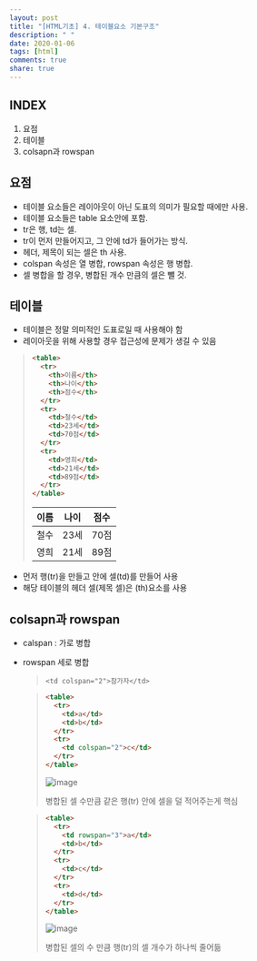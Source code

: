```yaml
---
layout: post
title: "[HTML기초] 4. 테이블요소 기본구조"
description: " "
date: 2020-01-06
tags: [html]
comments: true
share: true
---
```


## INDEX

1. 요점
2. 테이블
3. colsapn과 rowspan







## 요점

- 테이블 요소들은 레이아웃이 아닌 도표의 의미가     필요할 때에만 사용.
- 테이블 요소들은 table 요소안에 포함.
- tr은 행, td는 셀.
- tr이 먼저 만들어지고, 그 안에 td가     들어가는 방식.
- 헤더, 제목이 되는 셀은 th 사용.
- colspan 속성은 열 병합, rowspan     속성은 행 병합.
- 셀 병합을 할 경우, 병합된 개수 만큼의 셀은     뺄 것.



## 테이블

- 테이블은 정말 의미적인 도표로일 때 사용해야 함
- 레이아웃을 위해 사용할 경우 접근성에 문제가 생길 수 있음

> ```HTML
> <table>
>   <tr>
>     <th>이름</th>
>     <th>나이</th>
>     <th>점수</th>
>   </tr>
>   <tr>
>     <td>철수</td>
>     <td>23세</td>
>     <td>70점</td>
>   </tr>
>   <tr>
>     <td>영희</td>
>     <td>21세</td>
>     <td>89점</td>
>   </tr>
> </table>
> ```
>
> | **이름** | **나이** | **점수** |
> | -------- | -------- | -------- |
> | 철수     | 23세     | 70점     |
> | 영희     | 21세     | 89점     |

- 먼저 행(tr)을 만들고 안에 셀(td)를 만들어 사용
- 해당 테이블의 헤더 셀(제목 셀)은 (th)요소를 사용

## colsapn과 rowspan

- calspan : 가로 병합

- rowspan 세로 병합

  > `<td colspan="2">참가자</td>`

  > ```HTML
  > <table>
  >   <tr>
  >     <td>a</td>
  >     <td>b</td>
  >   </tr>
  >   <tr>
  >     <td colspan="2">c</td>
  >   </tr>
  > </table>
  > ```
  >
  > ![image](https://github.com/colinch4/colinch4.github.io/blob/master/_posts/2020/HTML/images/table_1.png?raw=true)
  >
  > 병합된 셀 수만큼 같은 행(tr) 안에 셀을 덜 적어주는게 핵심

  > ```HTML
  > <table>
  >   <tr>
  >     <td rowspan="3">a</td>
  >     <td>b</td>
  >   </tr>
  >   <tr>
  >     <td>c</td>
  >   </tr>
  >   <tr>
  >     <td>d</td>
  >   </tr>
  > </table>
  > 
  > ```
  >
  > ![image](https://github.com/colinch4/colinch4.github.io/blob/master/_posts/2020/HTML/images/table_2.png?raw=true)
  >
  > 병합된 셀의 수 만큼 행(tr)의 셀 개수가 하나씩 줄어듦



